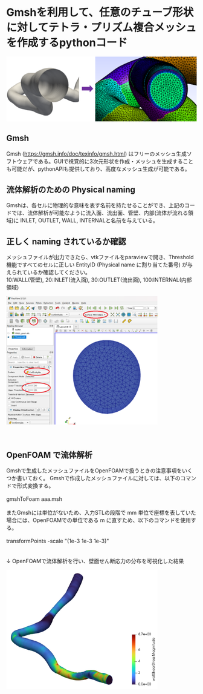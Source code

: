 # Gmshを利用して、任意のチューブ形状に対してテトラ・プリズム複合メッシュを作成するpythonコード

<p align="center">
  <img src="https://github.com/tailup7/howtoVM/blob/main/assets/beforeafter.png" alt="meshing" width="1000"/>
</p>

## Gmsh
Gmsh (https://gmsh.info/doc/texinfo/gmsh.html) はフリーのメッシュ生成ソフトウェアである。GUIで視覚的に3次元形状を作成・メッシュを生成することも可能だが、pythonAPIも提供しており、高度なメッシュ生成が可能である。

## 流体解析のための Physical naming
Gmshは、各セルに物理的な意味を表す名前を持たせることができ、上記のコードでは、流体解析が可能なように流入面、流出面、管壁、内部(流体が流れる領域)に INLET, OUTLET, WALL, INTERNALと名前を与えている。

## 正しく naming されているか確認
メッシュファイルが出力できたら、vtkファイルをparaviewで開き、Threshold機能ですべてのセルに正しい EntityID (Physical name に割り当てた番号) が与えられているか確認してください。<br>
10:WALL(管壁), 20:INLET(流入面), 30:OUTLET(流出面), 100:INTERNAL(内部領域)
<br>
<p align="left">
  <img src="https://github.com/tailup7/howtoVM/blob/main/assets/autoMeshing_output.png" alt="planecut_edge" width="400"/>
</p>
<br>

## OpenFOAM で流体解析
Gmshで生成したメッシュファイルをOpenFOAMで扱うときの注意事項をいくつか書いておく。
Gmshで作成したメッシュファイルに対しては、以下のコマンドで形式変換する。<br>
<br>
gmshToFoam aaa.msh <br>
<br>
またGmshには単位がないため、入力STLの段階で mm 単位で座標を表していた場合には、OpenFOAMでの単位である m に直すため、以下のコマンドを使用する。<br>
<br>
transformPoints -scale "(1e-3 1e-3 1e-3)"
<br>
<br>
<br>
↓ OpenFOAMで流体解析を行い、壁面せん断応力の分布を可視化した結果
<p align="left">
  <img src="https://github.com/tailup7/howtoVM/blob/main/assets/autoMeshing_OpenFOAM_WSS.png" alt="WSS" width="400"/>
</p>
